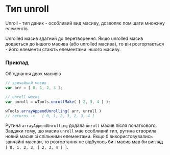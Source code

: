 # Тип unroll

Unroll - тип даних - особливий вид масиву, дозволяє поміщати множину елементів.

Unrolled масив здатний до перетворення. Якщо unrolled масив додається до іншого масива (або unrolled масива), то він розгортається - його елементи стають елементами іншого масиву.

### Приклад

Об'єднання двох масивів

```js
// звичайний масив
var arr = [ 0, 1, 2, 3 ];

// unroll масив
var unroll = wTools.unrollMake( [ 2, 3, 4 ] );

wTools.arrayAppendUnrolling( arr, unroll )   
// returns ->   [ 0, 1, 2, 3, 2, 3, 4 ]
```

Рутина `arrayAppendUnrolling` додала `unroll` масив після початкового. Завдяки тому, що масив `unroll` має особливий тип, рутина створила новий масив зі спільними елементами. Якщо б використовувались звичайні масиви, то розгортання не відбулось би і масив мав би вигляд `[ 0, 1, 2, 3, [ 2, 3, 4 ] ]`.
